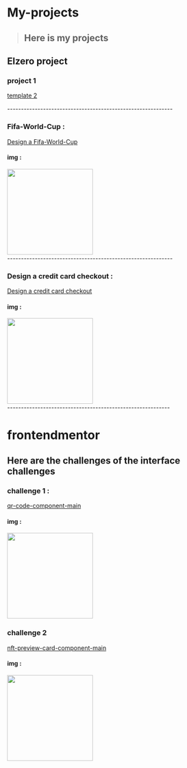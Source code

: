 # My-projects
> ## Here is my projects
## Elzero project 
### project 1
[template 2](https://moohamed-ahmed.github.io/My-Projects/HTML_And_CSS_Template_Two-main/)
                             <div>                                                ------------------------------------------------------------</div>
  ### Fifa-World-Cup  :
[Design a Fifa-World-Cup](https://moohamed-ahmed.github.io/My-Projects/Fifa-World-Cup/)

#### img :
<div>
  <img src="https://Moohamed-Ahmed.github.io/My-Projects/Fifa-World-Cup/Images/imge.jpeg" width="200px">
  </div>
                               <div>                                                ------------------------------------------------------------</div>

### Design a credit card checkout  :
[Design a credit card checkout](https://moohamed-ahmed.github.io/My-Projects/Design-a-credit-card-checkout/)

#### img :
<div>
  <img src="https://Moohamed-Ahmed.github.io/My-Projects/Design-a-credit-card-checkout/image/Design-a-credit-card-checkout-.jpeg" width="200px">
  </div>
  -----------------------------------------------------------

  # frontendmentor
## Here are the challenges of the interface challenges

### challenge 1 :
[qr-code-component-main](https://Moohamed-Ahmed.github.io/My-Projects/frontend-mentor/qr-code-component-main/)

#### img :
<div>
  <img src="https://Moohamed-Ahmed.github.io/My-Projects/frontend-mentor/qr-code-component-main/challenge-1.jpg" width="200px">
  </div>
  
### challenge 2 
 [nft-preview-card-component-main](https://Moohamed-Ahmed.github.io/My-Projects/frontend-mentor/nft-preview-card-component-main/)

#### img :
<div>
  <img src="https://Moohamed-Ahmed.github.io/My-Projects/frontend-mentor/nft-preview-card-component-main/challenge-2.jpg" width="200px">
  </div>
  
  

  
